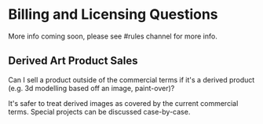 # Billing and Licensing Questions

More info coming soon, please see #rules channel for more info. 


## Derived Art Product Sales

Can I sell a product outside of the commercial terms if it's a derived product (e.g. 3d modelling based off an image, paint-over)?

It's safer to treat derived images as covered by the current commercial terms. Special projects can be discussed case-by-case.

